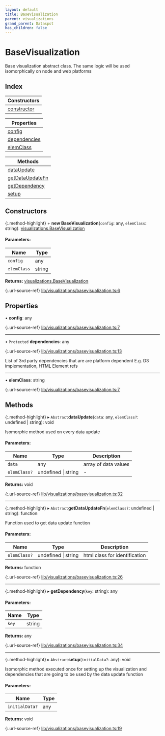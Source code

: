 ```yaml
---
layout: default
title: BaseVisualization
parent: visualizations
grand_parent: Dataspot
has_children: false
---
```


# BaseVisualization

Base visualization abstract class.
The same logic will be used isomorphically on node and web platforms

## Index

| Constructors |
|-----------|
| [constructor](#constructor) |

| Properties |
|-----------|
| [config](#config) |
| [dependencies](#dependencies) |
| [elemClass](#elemclass) |

| Methods |
|-----------|
| [dataUpdate](#dataupdate) |
| [getDataUpdateFn](#getdataupdatefn) |
| [getDependency](#getdependency) |
| [setup](#setup) |

## Constructors

{:.method-highlight}
\+ **new BaseVisualization**(`config`: any, `elemClass`: string): [visualizations.BaseVisualization](../visualizations_basevisualization)

#### Parameters:

Name | Type |
------ | ------ |
`config` | any |
`elemClass` | string |

**Returns:** [visualizations.BaseVisualization](../visualizations_basevisualization)

{:.url-source-ref}
[lib/visualizations/basevisualization.ts:6](https://github.com/ascentcore/dataspot/blob/bdbcf73/lib/visualizations/basevisualization.ts#L6)

## Properties

•  **config**: any

{:.url-source-ref}
[lib/visualizations/basevisualization.ts:7](https://github.com/ascentcore/dataspot/blob/bdbcf73/lib/visualizations/basevisualization.ts#L7)

___

• `Protected` **dependencies**: any

{:.url-source-ref}
[lib/visualizations/basevisualization.ts:13](https://github.com/ascentcore/dataspot/blob/bdbcf73/lib/visualizations/basevisualization.ts#L13)

List of 3rd party dependencies that are are platform dependent
E.g. D3 implementation, HTML Element refs

___

•  **elemClass**: string

{:.url-source-ref}
[lib/visualizations/basevisualization.ts:7](https://github.com/ascentcore/dataspot/blob/bdbcf73/lib/visualizations/basevisualization.ts#L7)

## Methods

{:.method-highlight}
▸ `Abstract`**dataUpdate**(`data`: any, `elemClass?`: undefined \| string): void

Isomorphic method used on every data update

#### Parameters:

Name | Type | Description |
------ | ------ | ------ |
`data` | any | array of data values  |
`elemClass?` | undefined \| string | - |

**Returns:** void

{:.url-source-ref}
[lib/visualizations/basevisualization.ts:32](https://github.com/ascentcore/dataspot/blob/bdbcf73/lib/visualizations/basevisualization.ts#L32)

___

{:.method-highlight}
▸ `Abstract`**getDataUpdateFn**(`elemClass?`: undefined \| string): function

Function used to get data update function

#### Parameters:

Name | Type | Description |
------ | ------ | ------ |
`elemClass?` | undefined \| string | html class for identification  |

**Returns:** function

{:.url-source-ref}
[lib/visualizations/basevisualization.ts:26](https://github.com/ascentcore/dataspot/blob/bdbcf73/lib/visualizations/basevisualization.ts#L26)

___

{:.method-highlight}
▸ **getDependency**(`key`: string): any

#### Parameters:

Name | Type |
------ | ------ |
`key` | string |

**Returns:** any

{:.url-source-ref}
[lib/visualizations/basevisualization.ts:34](https://github.com/ascentcore/dataspot/blob/bdbcf73/lib/visualizations/basevisualization.ts#L34)

___

{:.method-highlight}
▸ `Abstract`**setup**(`initialData?`: any): void

Isomorphic method executed once for setting up the visualization and dependencies
that are going to be used by the data update function

#### Parameters:

Name | Type |
------ | ------ |
`initialData?` | any |

**Returns:** void

{:.url-source-ref}
[lib/visualizations/basevisualization.ts:19](https://github.com/ascentcore/dataspot/blob/bdbcf73/lib/visualizations/basevisualization.ts#L19)
